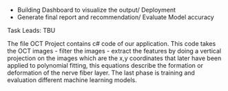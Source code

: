 - Building Dashboard to visualize the output/ Deployment
- Generate final report and recommendation/ Evaluate Model accuracy

Task Leads:   TBU

The file OCT Project contains c# code of our application.
This code takes the OCT images - filter the images - extract the features by doing a vertical projection on the images which are the x,y coordinates that later have been applied to polynomial fitting, this equations describe the formation or deformation of the nerve fiber layer. The last phase is training and evaluation different machine learning models. 
